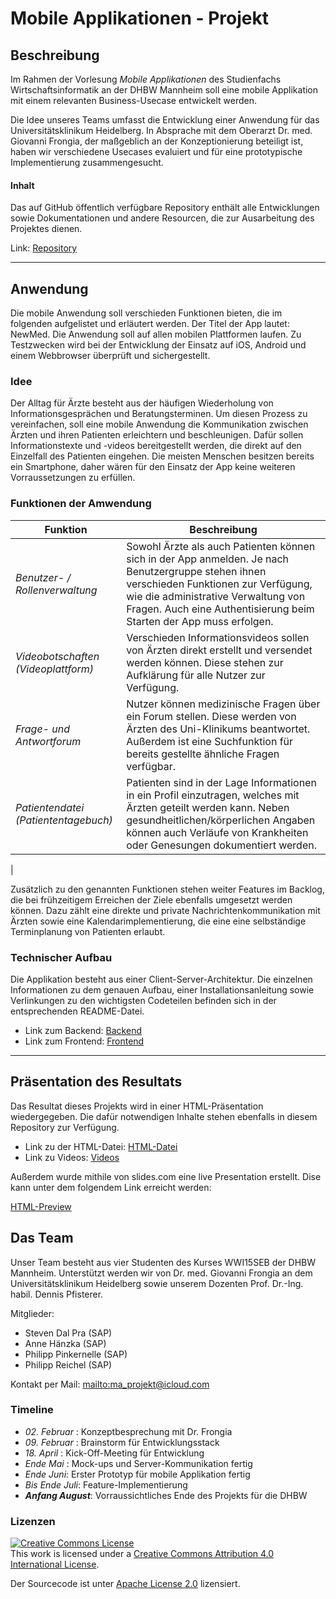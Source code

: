 # Mobile Applikationen - Projekt

## Beschreibung

Im Rahmen der Vorlesung _Mobile Applikationen_ des Studienfachs Wirtschaftsinformatik an der DHBW Mannheim soll eine mobile Applikation mit einem relevanten Business-Usecase entwickelt werden.

Die Idee unseres Teams umfasst die Entwicklung einer Anwendung für das Universitätsklinikum Heidelberg. In Absprache mit dem Oberarzt Dr. med. Giovanni Frongia, der maßgeblich an der Konzeptionierung beteiligt ist,  haben wir verschiedene Usecases evaluiert und für eine prototypische Implementierung zusammengesucht.

#### Inhalt

Das auf GitHub öffentlich verfügbare Repository enthält alle Entwicklungen sowie Dokumentationen und andere Resourcen, die zur Ausarbeitung des Projektes dienen.

Link: [Repository](https://github.com/PinkidG/MA2018_Project "Link to GitHub")

* * *

## Anwendung

Die mobile Anwendung soll verschieden Funktionen bieten, die im folgenden aufgelistet und erläutert werden. Der Titel der App lautet: NewMed. Die Anwendung soll auf allen mobilen Plattformen laufen. Zu Testzwecken wird bei der Entwicklung der Einsatz auf iOS, Android und einem Webbrowser überprüft und sichergestellt.

### Idee

Der Alltag für Ärzte besteht aus der häufigen Wiederholung von Informationsgesprächen und Beratungsterminen. Um diesen Prozess zu vereinfachen, soll eine mobile Anwendung die Kommunikation zwischen Ärzten und ihren Patienten erleichtern und beschleunigen. Dafür sollen Informationstexte und -videos bereitgestellt werden, die direkt auf den Einzelfall des Patienten eingehen. Die meisten Menschen besitzen bereits ein Smartphone, daher wären für den Einsatz der App keine weiteren Vorraussetzungen zu erfüllen.


### Funktionen der Amwendung

| Funktion | Beschreibung|
| ------------------------------------ | ----------------------------------------------------------------------- |
| _Benutzer- / Rollenverwaltung_       | Sowohl Ärzte als auch Patienten können sich in der App anmelden. Je nach Benutzergruppe stehen ihnen verschieden Funktionen zur Verfügung, wie die administrative Verwaltung von Fragen. Auch eine Authentisierung beim Starten der App muss erfolgen. |
| _Videobotschaften (Videoplattform)_  | Verschieden Informationsvideos sollen von Ärzten direkt erstellt und versendet werden können. Diese stehen zur Aufklärung für alle Nutzer zur Verfügung.                                                                                               |
| _Frage- und Antwortforum_            | Nutzer können medizinische Fragen über ein Forum stellen. Diese werden von Ärzten des Uni-Klinikums beantwortet. Außerdem ist eine Suchfunktion für bereits gestellte ähnliche Fragen verfügbar. |
| _Patientendatei (Patiententagebuch)_ | Patienten sind in der Lage Informationen in ein Profil einzutragen, welches mit Ärzten geteilt werden kann. Neben gesundheitlichen/körperlichen Angaben können auch Verläufe von Krankheiten oder Genesungen dokumentiert werden.|
|

Zusätzlich zu den genannten Funktionen stehen weiter Features im Backlog, die bei frühzeitigem Erreichen der Ziele ebenfalls umgesetzt werden können. Dazu zählt eine direkte und private Nachrichtenkommunikation mit Ärzten sowie eine Kalendarimplementierung, die eine eine selbständige Terminplanung von Patienten erlaubt.

### Technischer Aufbau

Die Applikation besteht aus einer Client-Server-Architektur. Die einzelnen Informationen zu dem genauen Aufbau, einer Installationsanleitung sowie Verlinkungen zu den wichtigsten Codeteilen befinden sich in der entsprechenden README-Datei.

-   Link zum Backend: [Backend](https://github.com/PinkidG/MA2018_Project/tree/master/backend "Link to backend")
-   Link zum Frontend: [Frontend](https://github.com/PinkidG/MA2018_Project/tree/master/frontend "Link to frontend")

* * *

## Präsentation des Resultats

Das Resultat dieses Projekts wird in einer HTML-Präsentation wiedergegeben. Die dafür notwendigen Inhalte stehen ebenfalls in diesem Repository zur Verfügung.

-   Link zu der HTML-Datei: [HTML-Datei](https://github.com/PinkidG/MA2018_Project/blob/master/additional%20files/presentation/Slides.html "Link to html")
-   Link zu Videos: [Videos](https://github.com/PinkidG/MA2018_Project/tree/master/additional%20files/videos "Link to videos")

Außerdem wurde mithile von slides.com eine live Presentation erstellt. Dise kann unter dem folgendem Link erreicht werden:

[HTML-Preview](https://htmlpreview.github.io/?https://github.com/PinkidG/MA2018_Project/blob/master/additional%20files/presentation/Slides.html "Link to HTML-Preview")


## Das Team

Unser Team besteht aus vier Studenten des Kurses WWI15SEB der DHBW Mannheim. Unterstützt werden wir von Dr. med. Giovanni Frongia an dem Universitätsklinikum Heidelberg sowie unserem Dozenten Prof. Dr.-Ing. habil. Dennis Pfisterer.

Mitglieder:

-   Steven Dal Pra (SAP)
-   Anne Hänzka (SAP)
-   Philipp Pinkernelle (SAP)
-   Philipp Reichel (SAP)

Kontakt per Mail: <mailto:ma_projekt@icloud.com>

### Timeline

-   _02. Februar_ : Konzeptbesprechung mit Dr. Frongia
-   _09. Februar_ : Brainstorm für Entwicklungsstack
-   _18. April_ : Kick-Off-Meeting für Entwicklung
-   _Ende Mai_ : Mock-ups und Server-Kommunikation fertig
-   _Ende Juni_: Erster Prototyp für mobile Applikation fertig
-   _Bis Ende Juli_: Feature-Implementierung
-   **_Anfang August_**: Vorraussichtliches Ende des Projekts für die DHBW

### Lizenzen

<a rel="license" href="http://creativecommons.org/licenses/by/4.0/"><img alt="Creative Commons License" style="border-width:0" src="https://i.creativecommons.org/l/by/4.0/88x31.png" /></a><br />This work is licensed under a <a rel="license" href="http://creativecommons.org/licenses/by/4.0/">Creative Commons Attribution 4.0 International License</a>.

Der Sourcecode ist unter <a href="">Apache License 2.0</a> lizensiert.
